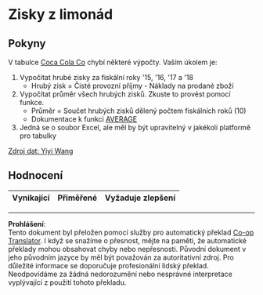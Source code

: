<!--
CO_OP_TRANSLATOR_METADATA:
{
  "original_hash": "f824bfdb8b12d33293913f76f5c787c5",
  "translation_date": "2025-08-26T14:57:50+00:00",
  "source_file": "2-Working-With-Data/06-non-relational/assignment.md",
  "language_code": "cs"
}
-->
# Zisky z limonád

## Pokyny

V tabulce [Coca Cola Co](../../../../2-Working-With-Data/06-non-relational/CocaColaCo.xlsx) chybí některé výpočty. Vaším úkolem je: 

1. Vypočítat hrubé zisky za fiskální roky '15, '16, '17 a '18
    - Hrubý zisk = Čisté provozní příjmy - Náklady na prodané zboží
1. Vypočítat průměr všech hrubých zisků. Zkuste to provést pomocí funkce.
    - Průměr = Součet hrubých zisků dělený počtem fiskálních roků (10)
    - Dokumentace k funkci [AVERAGE](https://support.microsoft.com/en-us/office/average-function-047bac88-d466-426c-a32b-8f33eb960cf6)
1. Jedná se o soubor Excel, ale měl by být upravitelný v jakékoli platformě pro tabulky

[Zdroj dat: Yiyi Wang](https://www.kaggle.com/yiyiwang0826/cocacola-excel)

## Hodnocení

Vynikající | Přiměřené | Vyžaduje zlepšení
--- | --- | --- |

---

**Prohlášení**:  
Tento dokument byl přeložen pomocí služby pro automatický překlad [Co-op Translator](https://github.com/Azure/co-op-translator). I když se snažíme o přesnost, mějte na paměti, že automatické překlady mohou obsahovat chyby nebo nepřesnosti. Původní dokument v jeho původním jazyce by měl být považován za autoritativní zdroj. Pro důležité informace se doporučuje profesionální lidský překlad. Neodpovídáme za žádná nedorozumění nebo nesprávné interpretace vyplývající z použití tohoto překladu.